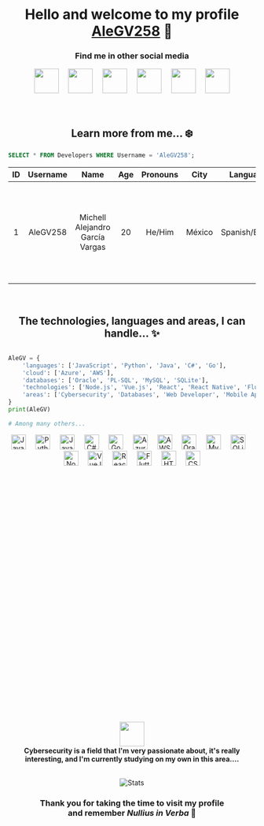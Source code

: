 <h1 align="center">
  Hello and welcome to my profile <a href="https://github.com/AleGV258" title="Click and discover someone who loves to innovate, create and use technology to improve this world">AleGV258</a> 👾
</h1>

<h3 align="center">
  <strong>Find me in other social media</strong>
</h3>

<div align="center"> 
  <a href="mailto:ale.gv258@gmail.com" title="Gmail"><img src="https://user-images.githubusercontent.com/60676355/173207500-9a44b9c1-0e40-46d2-b71e-f8be06da4451.png" style="height: 50px; width: 50px;"></a>&nbsp;&nbsp;&nbsp;&nbsp;
  <a href="https://linkedin.com/in/michell-alejandro-garcia-vargas" title="LinkedIn"><img src="https://user-images.githubusercontent.com/60676355/173207501-1755ec8e-3357-4aa8-badc-1d4779fbc092.png" style="height: 50px; width: 50px;"></a>&nbsp;&nbsp;&nbsp;&nbsp;
  <a href="https://github.com/AleGV258" title="GitHub"><img src="https://user-images.githubusercontent.com/60676355/173207503-61ff3b45-2445-4efe-8ab0-c6058f8b10fb.png" style="height: 50px; width: 50px;"></a>&nbsp;&nbsp;&nbsp;&nbsp;
  <a href="https://es.stackoverflow.com/users/290276/alegv258" title="StackOverflow"><img src="https://user-images.githubusercontent.com/60676355/173207699-825e3dbb-407e-468c-9125-6bc0c1303083.png" style="height: 50px; width: 50px;"></a>&nbsp;&nbsp;&nbsp;&nbsp;
  <a href="https://twitter.com/AleGV258" title="Twitter"><img src="https://user-images.githubusercontent.com/60676355/173207701-e04671ea-1e73-498c-9eb1-8d040b17c28a.png" style="height: 50px; width: 50px;"></a>&nbsp;&nbsp;&nbsp;&nbsp;
  <a href="https://open.spotify.com/user/ale.gv258?si=0c62dfe4120e4bd9" title="Spotify"><img src="https://user-images.githubusercontent.com/60676355/173207785-67124c4c-de1e-4d0b-8750-01684a1f867c.png" style="height: 50px; width: 50px;"></a><br><br>
  <img src="https://komarev.com/ghpvc/?username=AleGV258&style=for-the-badge&color=8854d0" alt=""/>
</div><br>


<h2 align="center">
  Learn more from me... ❄️
</h2>

```sql
SELECT * FROM Developers WHERE Username = 'AleGV258';
```

<div align="center"> 

| ID | Username |                Name                | Age | Pronouns |  City  |    Languages    |              Degree              |                                                Hobbies                                                |
|:--:|:--------:|:----------------------------------:|:---:|:--------:|:------:|:---------------:|:--------------------------------:|:-----------------------------------------------------------------------------------------------------:|
|  1 | AleGV258 | Michell Alejandro<br>García Vargas |  20 |  He/Him  | México | Spanish/English | Studying Software<br>Engineering | Play videogames, cook,<br>listen to music, research more about cybersecurity and learn<br>about it... |
  
</div><br>

<h2 align="center">
  The technologies, languages and areas, I can handle... ✨
</h2>

```python

AleGV = {
    'languages': ['JavaScript', 'Python', 'Java', 'C#', 'Go'],
    'cloud': ['Azure', 'AWS'],
    'databases': ['Oracle', 'PL-SQL', 'MySQL', 'SQLite'],
    'technologies': ['Node.js', 'Vue.js', 'React', 'React Native', 'Flutter', 'EJS', 'HTML5', 'CSS3'],
    'areas': ['Cybersecurity', 'Databases', 'Web Developer', 'Mobile Apps', 'Augmented Reality', 'Cloud']
}
print(AleGV)

# Among many others...

```

<div align="center"> 
  <img src="https://user-images.githubusercontent.com/60676355/173220658-99069631-10fa-4261-a907-0e815d18e5fa.svg" style="height: 30px; width: 30px;" title="JavaScript">&nbsp;&nbsp;&nbsp;&nbsp;
  <img src="https://user-images.githubusercontent.com/60676355/173220660-788936d1-e43b-4927-9d69-c57126dcb412.svg" style="height: 30px; width: 30px;" title="Python3">&nbsp;&nbsp;&nbsp;&nbsp;
  <img src="https://user-images.githubusercontent.com/60676355/173220662-5a8b186c-f9b9-4c7f-9ded-041e1809422e.svg" style="height: 30px; width: 30px;" title="Java">&nbsp;&nbsp;&nbsp;&nbsp;
  <img src="https://user-images.githubusercontent.com/60676355/173220666-b257676e-afc6-45fb-b4d8-30d1d4c0f88c.svg" style="height: 30px; width: 30px;" title="C#">&nbsp;&nbsp;&nbsp;&nbsp;
  <img src="https://user-images.githubusercontent.com/60676355/173220855-bdb7abb7-1010-47c7-8ac0-a3ff502e02b2.svg" style="height: 30px; width: 30px;" title="Go">&nbsp;&nbsp;&nbsp;&nbsp;
  <img src="https://user-images.githubusercontent.com/60676355/173220673-24837d9f-b459-49ec-99bf-8003358fe8ff.svg" style="height: 30px; width: 30px;" title="Azure">&nbsp;&nbsp;&nbsp;&nbsp;
  <img src="https://user-images.githubusercontent.com/60676355/173220672-f171c6f7-ea3a-4b00-b6ce-4748570b6ead.svg" style="height: 30px; width: 30px;" title="AWS">&nbsp;&nbsp;&nbsp;&nbsp;
  <img src="https://user-images.githubusercontent.com/60676355/173220674-fcd8a8f3-9cf3-4389-b762-6acc165380c3.svg" style="height: 30px; width: 30px;" title="Oracle">&nbsp;&nbsp;&nbsp;&nbsp;
  <img src="https://user-images.githubusercontent.com/60676355/173221084-772b7812-387a-45a8-9d11-1254566c431c.svg" style="height: 30px; width: 30px;" title="MySQL">&nbsp;&nbsp;&nbsp;&nbsp;
  <img src="https://user-images.githubusercontent.com/60676355/173221034-1020c750-3a80-4f79-b764-d56bcf02b524.svg" style="height: 30px; width: 30px;" title="SQLite">&nbsp;&nbsp;&nbsp;&nbsp;
  <img src="https://user-images.githubusercontent.com/60676355/173221032-3f01cb2c-c02d-49b5-9c3c-f82a1848e3fa.svg" style="height: 30px; width: 30px;" title="NodeJS">&nbsp;&nbsp;&nbsp;&nbsp;
  <img src="https://user-images.githubusercontent.com/60676355/173220663-9a8e990d-e8a6-4792-a087-2d8883315898.svg" style="height: 30px; width: 30px;" title="VueJS">&nbsp;&nbsp;&nbsp;&nbsp;
  <img src="https://user-images.githubusercontent.com/60676355/173220671-b358e99f-e24f-42ab-9977-8177bebebfd2.svg" style="height: 30px; width: 30px;" title="React">&nbsp;&nbsp;&nbsp;&nbsp;
  <img src="https://user-images.githubusercontent.com/60676355/173220983-e100fc17-5e12-482f-a8bb-33c09a56f99e.svg" style="height: 30px; width: 30px;" title="Flutter">&nbsp;&nbsp;&nbsp;&nbsp;
  <img src="https://user-images.githubusercontent.com/60676355/173220659-5d96dce7-7b00-4868-a72f-ea6faea27095.svg" style="height: 30px; width: 30px;" title="HTML5">&nbsp;&nbsp;&nbsp;&nbsp;
  <img src="https://user-images.githubusercontent.com/60676355/173220661-33e698dc-fd46-485f-afb2-3063196e468e.svg" style="height: 30px; width: 30px;" title="CSS3">
</div><br>

<div align="center">
  <img src="https://media2.giphy.com/media/077i6AULCXc0FKTj9s/giphy.gif?cid=ecf05e47e4qyljeprhvjehyw0r19d2mhya8j4pj95bpnbn99&rid=giphy.gif&ct=g" width="50" height="50" style="margin-top: 500px;" /><br>
  <strong>Cybersecurity is a field that I'm very passionate about, it's really interesting, and I'm currently studying on my own in this area....</strong>
</div><br>

<div align="center">
  
![Stats](https://github-readme-stats.vercel.app/api?username=AleGV258&hide=issues&show_icons=true&theme=midnight-purple)
  
</div>

<h3 align="center">
  Thank you for taking the time to visit my profile<br>and remember <em>Nullius in Verba</em> 🌠
</h3><br>

